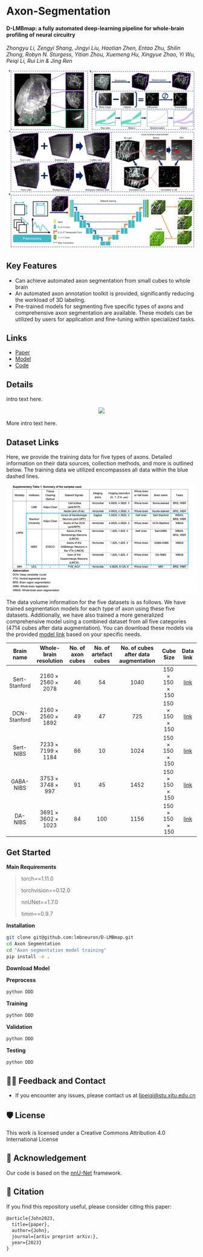 # Axon-Segmentation

#### **D-LMBmap: a fully automated deep-learning pipeline for whole-brain profiling of neural circuitry** 

*Zhongyu Li, Zengyi Shang, Jingyi Liu, Haotian Zhen, Entao Zhu, Shilin Zhong, Robyn N. Sturgess, Yitian Zhou, Xuemeng Hu, Xingyue Zhao, Yi Wu, Peiqi Li, Rui Lin & Jing Ren*

![pipeline](asset/pipeline.png)

## Key Features

- Can achieve automated axon segmentation from small cubes to whole brain
- An automated axon annotation toolkit is provided, significantly reducing the workload of 3D labeling.
- Pre-trained models for segmenting five specific types of axons and comprehensive axon segmentation are available. These models can be utilized by users for application and fine-tuning within specialized tasks.

## Links

- [Paper](https://www.nature.com/articles/s41592-023-01998-6)
- [Model](https://drive.google.com/drive/folders/1vhuGGnnwYdZ_oDq2N0TOCqkUrrgOAC0l?usp=drive_link)
- [Code](https://github.com/lmbneuron/D-LMBmap/tree/main/Axon%20Segmentation) 

## Details

intro text here.

<!-- Insert a pipeline of your algorithm here if got one -->

<div align="center">
    <a href="https://"><img width="1000px" height="auto" src="https://github.com/openmedlab/sampleProject/blob/main/diagram_sample.png"></a>
</div>


More intro text here.


## Dataset Links

Here, we provide the training data for five types of axons. Detailed information on their data sources, collection methods, and more is outlined below. The training data we utilized encompasses all data within the blue dashed lines.

![datainfo](asset/data_info.png)

The data volume information for the five datasets is as follows. We have trained segmentation models for each type of axon using these five datasets. Additionally, we have also trained a more generalized comprehensive model using a combined dataset from all five categories (4714 cubes after data augmentation). You can download these models via the provided [model link](https://drive.google.com/drive/folders/1vhuGGnnwYdZ_oDq2N0TOCqkUrrgOAC0l?usp=drive_link) based on your specific needs.

|   Brain name   |   Whole-brain resolution   | No. of axon cubes | No. of artefact cubes | No. of cubes after data augmentation |        Cube Size        |                          Data link                           |
| :------------: | :------------------------: | :---------------: | :-------------------: | :----------------------------------: | :---------------------: | :----------------------------------------------------------: |
| Sert- Stanford | $2160\times2560\times2078$ |        46         |          54           |                 1040                 | $150\times150\times150$ | [link](https://drive.google.com/file/d/1YIWinuBUy11zOnAL1j0szptxMTVoyITd/view?usp=drive_link) |
|  DCN-Stanford  | $2160\times2560\times1892$ |        49         |          47           |                 725                  | $150\times150\times150$ | [link](https://drive.google.com/file/d/1Yuj1HS_gcERKsHQwEyFGmgCk20wwS00m/view?usp=drive_link) |
|   Sert-NIBS    | $7233\times7199\times1184$ |        86         |          10           |                 1024                 | $150\times150\times150$ | [link](https://drive.google.com/file/d/1ZDGdDyEEe3sEEguXR7E0ubJjBff4BWHK/view?usp=drive_link) |
|   GABA-NIBS    | $3753\times3748\times997$  |        91         |          45           |                 1452                 | $150\times150\times150$ | [link](https://drive.google.com/file/d/1U_yj5ovmtXOJZE50McJ17VQvgCC5Y6jv/view?usp=drive_link) |
|    DA-NIBS     | $3691\times3602\times1023$ |        84         |          100          |                 1156                 | $150\times150\times150$ | [link](https://drive.google.com/file/d/1Iw8nzv530L6NCinvMXvg2RwTF1PK-xx4/view?usp=drive_link) |

## Get Started

**Main Requirements**  

> torch==1.11.0  
>
> torchvision==0.12.0
>
> nnUNet==1.7.0 
>
> timm==0.9.7

**Installation**

```bash
git clone git@github.com:lmbneuron/D-LMBmap.git
cd Axon Segmentation
cd "Axon segmentation model training"
pip install -e .
```

**Download Model**

**Preprocess**

```bash
python DDD
```


**Training**

```bash
python DDD
```


**Validation**

```bash
python DDD
```


**Testing**

```bash
python DDD
```

## 🙋‍♀️ Feedback and Contact

- If you encounter any issues, please contact us at lipeiqi@stu.xjtu.edu.cn


## 🛡️ License

This work is licensed under a Creative Commons Attribution 4.0 International License

## 🙏 Acknowledgement

Our code is based on the [nnU-Net](https://github.com/MIC-DKFZ/nnUNet) framework. 

## 📝 Citation

If you find this repository useful, please consider citing this paper:

```
@article{John2023,
  title={paper},
  author={John},
  journal={arXiv preprint arXiv:},
  year={2023}
}
```

